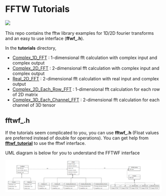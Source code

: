 # FFTW Tutorials
[<img src="https://img.shields.io/badge/FFTW-3.3.5-76B900?style=for-the-badge" style="vertical-align:top margin:6px 4px">](http://www.fftw.org/install/windows.html)

This repo contains the fftw library examples for 1D/2D fourier transforms and an easy to use interface (**ffwf_.h**).

In the **tutorials** directory,
- [Complex_1D_FFT](https://github.com/fbasatemur/fftw_tutorials/blob/main/tutorials/COMPLEX_1D_FFT.cpp) : 1-dimensional fft calculation with complex input and complex output
- [Complex_2D_FFT](https://github.com/fbasatemur/fftw_tutorials/blob/main/tutorials/COMPLEX_2D_FFT.cpp) : 2-dimensional fft calculation with complex input and complex output
- [Real_2D_FFT](https://github.com/fbasatemur/fftw_tutorials/blob/main/tutorials/REAL_2D_FFT.cpp) : 2-dimensional fft calculation with real input and complex output
- [Complex_2D_Each_Row_FFT](https://github.com/fbasatemur/fftw_tutorials/blob/main/tutorials/COMPLEX_2D_EACH_ROW_FFT.cpp) : 1-dimensional fft calculation for each row of 2D matrix
- [Complex_3D_Each_Channel_FFT](https://github.com/fbasatemur/fftw_tutorials/blob/main/tutorials/COMPLEX_3D_EACH_CHANNEL_FFT.cpp) : 2-dimensional fft calculation for each channel of 3D tensor

## fftwf_.h
If the tutorials seem complicated to you, you can use **fftwf_.h** (Float values are preferred instead of double for operations).
You can get help from [**fftwf_tutorial**](https://github.com/fbasatemur/fftw_tutorials/blob/main/fftwf_tutorial.cpp) to use the fftwf interface. 

UML diagram is below for you to understand the FFTWF interface

![fftwf_uml](https://github.com/fbasatemur/fftw_tutorials/blob/main/doc/fftwf_uml.png)

